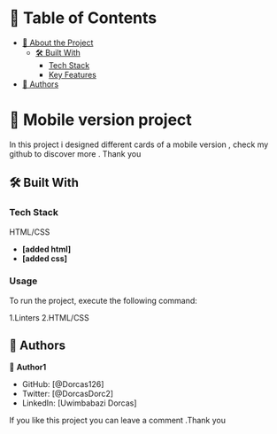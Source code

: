 
<!-- TABLE OF CONTENTS -->

# 📗 Table of Contents

- [📖 About the Project](#about-project)
  - [🛠 Built With](#built-with)
    - [Tech Stack](#tech-stack)
    - [Key Features](#key-features)
- [👥 Authors](#authors)


<!-- PROJECT DESCRIPTION -->

# 📖 Mobile version project
In this project i designed different cards
of a mobile version , check my github to discover more .
Thank you 


## 🛠 Built With <a name="built-with"></a>

### Tech Stack <a name="tech-stack"></a>

  <summary>HTML/CSS</summary>
</details>

<!-- Features -->

- **[added html]**
- **[added css]**

### Usage

To run the project, execute the following command:

1.Linters
2.HTML/CSS

<!-- AUTHORS -->

## 👥 Authors <a name="authors"></a>

👤 **Author1**

- GitHub: [@Dorcas126]
- Twitter: [@DorcasDorc2]
- LinkedIn: [Uwimbabazi Dorcas]

<!-- SUPPORT -->

If you like this project you can leave a comment .Thank you 





